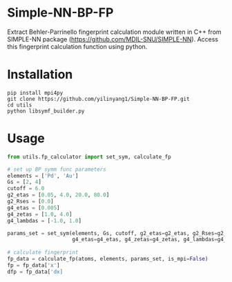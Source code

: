# Simple-NN-BP-FP

Extract Behler-Parrinello fingerprint calculation module written in C++ from SIMPLE-NN package (https://github.com/MDIL-SNU/SIMPLE-NN). Access this fingerprint calculation function using python.

# Installation

```
pip install mpi4py
git clone https://github.com/yilinyang1/Simple-NN-BP-FP.git
cd utils
python libsymf_builder.py
```

# Usage

```python
from utils.fp_calculator import set_sym, calculate_fp

# set up BP symm func parameters
elements = ['Pd', 'Au']
Gs = [2, 4]
cutoff = 6.0
g2_etas = [0.05, 4.0, 20.0, 80.0]
g2_Rses = [0.0]
g4_etas = [0.005]
g4_zetas = [1.0, 4.0]
g4_lambdas = [-1.0, 1.0]

params_set = set_sym(elements, Gs, cutoff, g2_etas=g2_etas, g2_Rses=g2_Rses, 
                     g4_etas=g4_etas, g4_zetas=g4_zetas, g4_lambdas=g4_lambdas)
                     
# calculate fingerprint
fp_data = calculate_fp(atoms, elements, params_set, is_mpi=False)
fp = fp_data['x']
dfp = fp_data['dx]
```
